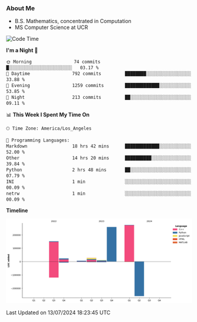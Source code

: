 ### About Me

- B.S. Mathematics, concentrated in Computation
- MS Computer Science at UCR



<!--START_SECTION:waka-->
![Code Time](http://img.shields.io/badge/Code%20Time-281%20hrs%2058%20mins-blue)

**I'm a Night 🦉** 

```text
🌞 Morning                74 commits          █░░░░░░░░░░░░░░░░░░░░░░░░   03.17 % 
🌆 Daytime                792 commits         ████████░░░░░░░░░░░░░░░░░   33.88 % 
🌃 Evening                1259 commits        █████████████░░░░░░░░░░░░   53.85 % 
🌙 Night                  213 commits         ██░░░░░░░░░░░░░░░░░░░░░░░   09.11 % 
```


📊 **This Week I Spent My Time On** 

```text
🕑︎ Time Zone: America/Los_Angeles

💬 Programming Languages: 
Markdown                 18 hrs 42 mins      █████████████░░░░░░░░░░░░   52.00 % 
Other                    14 hrs 20 mins      ██████████░░░░░░░░░░░░░░░   39.84 % 
Python                   2 hrs 48 mins       ██░░░░░░░░░░░░░░░░░░░░░░░   07.79 % 
INI                      1 min               ░░░░░░░░░░░░░░░░░░░░░░░░░   00.09 % 
netrw                    1 min               ░░░░░░░░░░░░░░░░░░░░░░░░░   00.09 % 
```

**Timeline**

![Lines of Code chart](https://raw.githubusercontent.com/nickocruzm/nickocruzm/main/assets/bar_graph.png)


 Last Updated on 13/07/2024 18:23:45 UTC
<!--END_SECTION:waka-->

